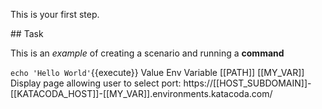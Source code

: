 This is your first step.

## Task

This is an _example_ of creating a scenario and running a **command**

`echo 'Hello World'`{{execute}}
Value Env Variable
[[PATH]]
[[MY_VAR]]
Display page allowing user to select port:
https://[[HOST_SUBDOMAIN]]-[[KATACODA_HOST]]-[[MY_VAR]].environments.katacoda.com/
